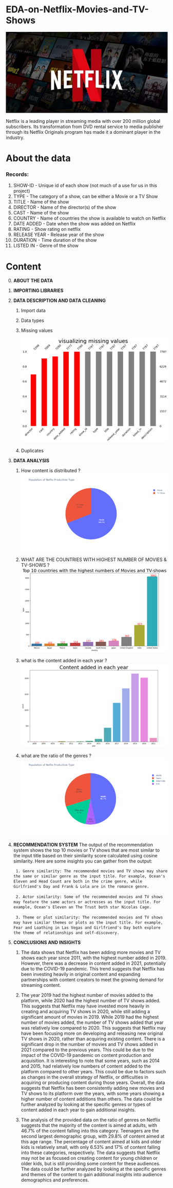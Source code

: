# EDA-on-Netflix-Movies-and-TV-Shows

![Netflix](images/netflix.jpg "Netflix")

Netflix is a leading player in streaming media with over 200 million global subscribers. Its transformation from DVD rental service to media publisher through its Netflix Originals program has made it a dominant player in the industry.





# About the data

### Records:

1. SHOW-ID - Unique id of each show (not much of a use for us in this project)
2. TYPE - The category of a show, can be either a Movie or a TV Show
3. TITLE - Name of the show
4. DIRECTOR - Name of the director(s) of the show
5. CAST - Name of the show
6. COUNTRY - Name of countries the show is available to watch on Netflix
7. DATE ADDED - Date when the show was added on Netflix
8. RATING - Show rating on netflix
9. RELEASE YEAR - Release year of the show
10. DURATION - Time duration of the show
11. LISTED IN - Genre of the show



# Content
0. **ABOUT THE DATA**

1. **IMPORTING LIBRARIES**

2. **DATA DESCRIPTION AND DATA CLEANING**

    1. Import data

    2. Data types

    3. Missing values
    
        ![Missing](images/missing_values.jpg "Missing")
        
    4. Duplicates

3. **DATA ANALYSIS**

    1. How content is distributed ?  
        ![Content distribution](images/production_types.png "Content distribution")

    2. WHAT ARE THE COUNTRIES WITH HIGHEST NUMBER OF MOVIES & TV-SHOWS ?  
        ![missing values](images/countries_highest_movies_and_tv_shows.jpg "missing values")
    
    3. what is the content added in each year ?  
        ![Content added](images/content_added_in_each_year.jpg "Content added")

    4. what are the ratio of the genres ?  
        ![genres](images/netflix_production_types.jpg "genres")

4. **RECOMMENDATION SYSTEM**
        The output of the recommendation system shows the top 10 movies or TV shows that are most similar to the input title based on their similarity score calculated         using cosine similarity. Here are some insights you can gather from the output:
        
        1. Genre similarity: The recommended movies and TV shows may share the same or similar genre as the input title. For example, Ocean's Eleven and Head Count are both in the crime genre, while Girlfriend's Day and Frank & Lola are in the romance genre.
        
        2. Actor similarity: Some of the recommended movies and TV shows may feature the same actors or actresses as the input title. For example, Ocean's Eleven an The Trust both star Nicolas Cage.
        
        3. Theme or plot similarity: The recommended movies and TV shows may have similar themes or plots as the input title. For example, Fear and Loathing in Las Vegas and Girlfriend's Day both explore the theme of relationships and self-discovery.


6. **CONCLUSIONS AND INSIGHTS**
   
   1. The data shows that Netflix has been adding more movies and TV shows each year since 2011, with the highest number added in 2019. However, there was a decrease in content added in 2021, potentially due to the COVID-19 pandemic. This trend suggests that Netflix has been investing heavily in original content and expanding partnerships with content creators to meet the growing demand for streaming content.
   
   2. The year 2019 had the highest number of movies added to the platform, while 2020 had the highest number of TV shows added. This suggests that Netflix may have invested more heavily in creating and acquiring TV shows in 2020, while still adding a significant amount of movies in 2019. While 2019 had the highest number of movies added, the number of TV shows added that year was relatively low compared to 2020. This suggests that Netflix may have been focusing more on developing and releasing new original TV shows in 2020, rather than acquiring existing content. There is a significant drop in the number of movies and TV shows added in 2021 compared to the previous years. This could be due to the impact of the COVID-19 pandemic on content production and acquisition. It is interesting to note that some years, such as 2014 and 2015, had relatively low numbers of content added to the platform compared to other years. This could be due to factors such as changes in the overall strategy of Netflix, or difficulties in acquiring or producing content during those years. Overall, the data suggests that Netflix has been consistently adding new movies and TV shows to its platform over the years, with some years showing a higher number of content additions than others. The data could be further analyzed by looking at the specific genres or types of content added in each year to gain additional insights.
   
   3. The analysis of the provided data on the ratio of genres on Netflix suggests that the majority of the content is aimed at adults, with 46.7% of the content falling into this category. Teenagers are the second largest demographic group, with 29.8% of content aimed at this age range. The percentage of content aimed at kids and older kids is relatively small, with only 6.53% and 17% of content falling into these categories, respectively. The data suggests that Netflix may not be as focused on creating content for young children or older kids, but is still providing some content for these audiences. The data could be further analyzed by looking at the specific genres and themes of the content to gain additional insights into audience demographics and preferences.
